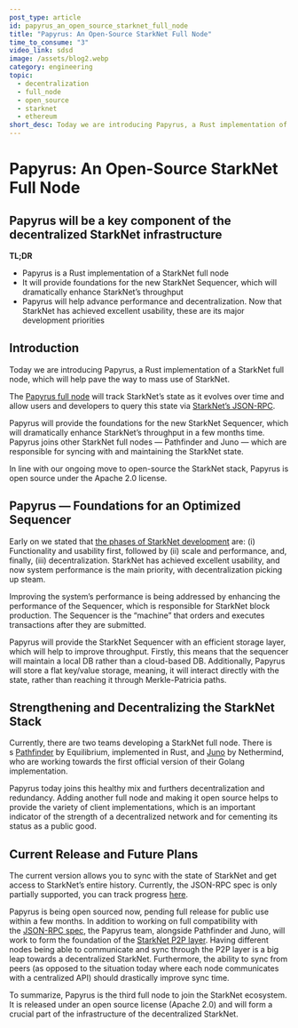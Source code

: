 ```yaml
---
post_type: article
id: papyrus_an_open_source_starknet_full_node
title: "Papyrus: An Open-Source StarkNet Full Node"
time_to_consume: "3"
video_link: sdsd
image: /assets/blog2.webp
category: engineering
topic:
  - decentralization
  - full_node
  - open_source
  - starknet
  - ethereum
short_desc: Today we are introducing Papyrus, a Rust implementation of a StarkNet full node, which will help pave the way to mass use of StarkNet. ---
---
```


# Papyrus: An Open-Source StarkNet Full Node

## Papyrus will be a key component of the decentralized StarkNet infrastructure

**TL;DR**

* Papyrus is a Rust implementation of a StarkNet full node
* It will provide foundations for the new StarkNet Sequencer, which will dramatically enhance StarkNet’s throughput
* Papyrus will help advance performance and decentralization. Now that StarkNet has achieved excellent usability, these are its major development priorities

## Introduction

Today we are introducing Papyrus, a Rust implementation of a StarkNet full node, which will help pave the way to mass use of StarkNet.

The [Papyrus full node](https://github.com/starkware-libs/papyrus) will track StarkNet’s state as it evolves over time and allow users and developers to query this state via [StarkNet’s JSON-RPC](https://github.com/starkware-libs/starknet-specs/blob/master/api/starknet_api_openrpc.json).

Papyrus will provide the foundations for the new StarkNet Sequencer, which will dramatically enhance StarkNet’s throughput in a few months time. Papyrus joins other StarkNet full nodes — Pathfinder and Juno — which are responsible for syncing with and maintaining the StarkNet state.

In line with our ongoing move to open-source the StarkNet stack, Papyrus is open source under the Apache 2.0 license.

## Papyrus — Foundations for an Optimized Sequencer

Early on we stated that [the phases of StarkNet development](https://medium.com/starkware/starknet-on-to-the-next-challenge-96a39de7717) are: (i) Functionality and usability first, followed by (ii) scale and performance, and, finally, (iii) decentralization. StarkNet has achieved excellent usability, and now system performance is the main priority, with decentralization picking up steam.

Improving the system’s performance is being addressed by enhancing the performance of the Sequencer, which is responsible for StarkNet block production. The Sequencer is the “machine” that orders and executes transactions after they are submitted.

Papyrus will provide the StarkNet Sequencer with an efficient storage layer, which will help to improve throughput. Firstly, this means that the sequencer will maintain a local DB rather than a cloud-based DB. Additionally, Papyrus will store a flat key/value storage, meaning, it will interact directly with the state, rather than reaching it through Merkle-Patricia paths.

## Strengthening and Decentralizing the StarkNet Stack

Currently, there are two teams developing a StarkNet full node. There is s [Pathfinder](https://github.com/eqlabs/pathfinder) by Equilibrium, implemented in Rust, and [Juno](https://github.com/NethermindEth/juno) by Nethermind, who are working towards the first official version of their Golang implementation.

Papyrus today joins this healthy mix and furthers decentralization and redundancy. Adding another full node and making it open source helps to provide the variety of client implementations, which is an important indicator of the strength of a decentralized network and for cementing its status as a public good.

## Current Release and Future Plans

The current version allows you to sync with the state of StarkNet and get access to StarkNet’s entire history. Currently, the JSON-RPC spec is only partially supported, you can track progress [here](https://github.com/starkware-libs/papyrus#endpoints).

Papyrus is being open sourced now, pending full release for public use within a few months. In addition to working on full compatibility with the [JSON-RPC spec](https://github.com/starkware-libs/starknet-specs/blob/master/api/starknet_api_openrpc.json), the Papyrus team, alongside Pathfinder and Juno, will work to form the foundation of the [StarkNet P2P layer](https://github.com/starknet-io/starknet-p2p-specs). Having different nodes being able to communicate and sync through the P2P layer is a big leap towards a decentralized StarkNet. Furthermore, the ability to sync from peers (as opposed to the situation today where each node communicates with a centralized API) should drastically improve sync time.

To summarize, Papyrus is the third full node to join the StarkNet ecosystem. It is released under an open source license (Apache 2.0) and will form a crucial part of the infrastructure of the decentralized StarkNet.